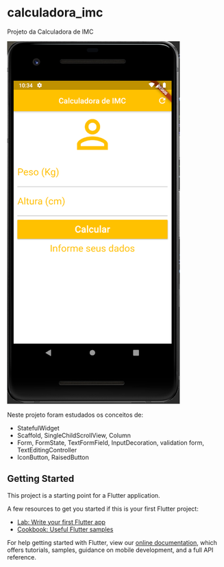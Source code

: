 # calculadora_imc

Projeto da Calculadora de IMC

<img src="https://github.com/tiagomartinscc/flutter-calculadora-imc/raw/master/doc/imc.png" />

Neste projeto foram estudados os conceitos de:

* StatefulWidget
* Scaffold, SingleChildScrollView, Column
* Form, FormState, TextFormField, InputDecoration, validation form, TextEditingController
* IconButton, RaisedButton

## Getting Started

This project is a starting point for a Flutter application.

A few resources to get you started if this is your first Flutter project:

- [Lab: Write your first Flutter app](https://flutter.dev/docs/get-started/codelab)
- [Cookbook: Useful Flutter samples](https://flutter.dev/docs/cookbook)

For help getting started with Flutter, view our
[online documentation](https://flutter.dev/docs), which offers tutorials,
samples, guidance on mobile development, and a full API reference.
